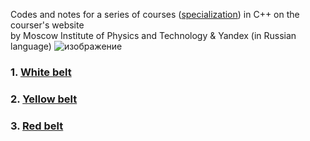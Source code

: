 Codes and notes for a series of courses ([specialization](https://www.coursera.org/specializations/c-plus-plus-modern-development)) in C++ on the courser's website <br/>
by Moscow Institute of Physics and Technology & Yandex (in Russian language)
![изображение](https://user-images.githubusercontent.com/71276784/153727439-ed176ddc-5639-46bc-a987-8b8595bb4317.png)
### 1. [White belt](https://www.coursera.org/learn/c-plus-plus-white?specialization=c-plus-plus-modern-development) 
### 2. [Yellow belt](https://www.coursera.org/learn/c-plus-plus-yellow?specialization=c-plus-plus-modern-development) 
### 3. [Red belt](https://www.coursera.org/learn/c-plus-plus-red?specialization=c-plus-plus-modern-development) 
